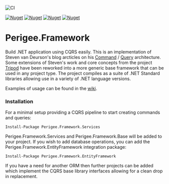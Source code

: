 ![CI](https://github.com/steveski/Perigee.Framework/workflows/CI/badge.svg)

[![Nuget](https://img.shields.io/nuget/v/Perigee.Framework.Base?label=Perigee.Framework.Base)](https://www.nuget.org/packages/Perigee.Framework.Base/)
[![Nuget](https://img.shields.io/nuget/v/Perigee.Framework.Services?label=Perigee.Framework.Services)](https://www.nuget.org/packages/Perigee.Framework.Services/)
[![Nuget](https://img.shields.io/nuget/v/Perigee.Framework.EntityFramework?label=Perigee.Framework.EntityFramework)](https://www.nuget.org/packages/Perigee.Framework.EntityFramework/)
[![Nuget](https://img.shields.io/nuget/v/Perigee.Framework.Web?label=Perigee.Framework.Web)](https://www.nuget.org/packages/Perigee.Framework.Web/)

# Perigee.Framework
Build .NET application using CQRS easily.
This is an implementation of Steven van Deurson's blog arcticles on his [Command](https://blogs.cuttingedge.it/steven/posts/2011/meanwhile-on-the-command-side-of-my-architecture/) / [Query](https://blogs.cuttingedge.it/steven/posts/2011/meanwhile-on-the-command-side-of-my-architecture/) architecture. Some extensions of Steven's work and core concepts from the project [Tripod](https://github.com/danludwig/tripod) have been reworked into a more generic base framework that can be used in any project type. The project compiles as a suite of .NET Standard libraries allowing use in a variety of .NET language versions.

Examples of usage can be found in the [wiki](https://github.com/steveski/Perigee.Framework/wiki).

### Installation
For a minimal setup providing a CQRS pipeline to start creating commands and queries:

    Install-Package Perigee.Framework.Services
    
Perigee.Framework.Services and Perigee.Framework.Base will be added to your project.
If you wish to add database operations, you can add the Perigee.Framework.EntityFramework integration package:

    Install-Package Perigee.Framework.EntityFramework

If you have a need for another ORM then further projects can be added which implement the CQRS base library interfaces allowing for a clean drop in replacement.

